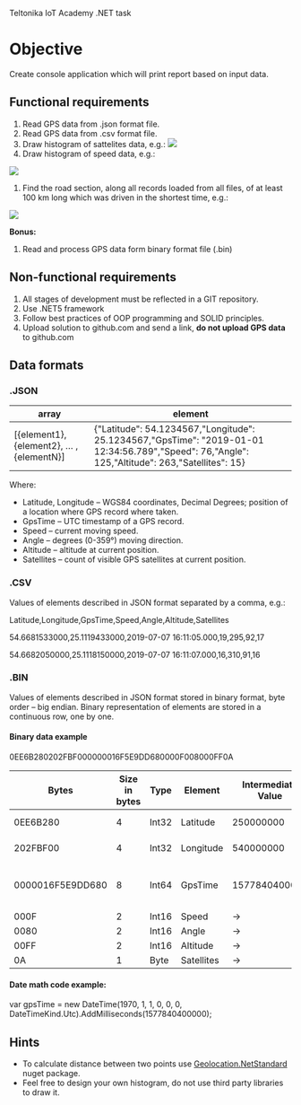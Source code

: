 Teltonika IoT Academy .NET task

# Objective

Create console application which will print report based on input data.

## Functional requirements

1. Read GPS data from .json format file.
2. Read GPS data from .csv format file.
3. Draw histogram of sattelites data, e.g.:
 ![](RackMultipart20230421-1-6px63i_html_752da1ddac344b95.png)
4. Draw histogram of speed data, e.g.:

![](RackMultipart20230421-1-6px63i_html_ff8b07a9eae51d1c.png)

1. Find the road section, along all records loaded from all files, of at least 100 km long which was driven in the shortest time, e.g.:

![](RackMultipart20230421-1-6px63i_html_ec0d959f4e267e06.png)

**Bonus:**

1. Read and process GPS data form binary format file (.bin)

## Non-functional requirements

1. All stages of development must be reflected in a GIT repository.
2. Use .NET5 framework
3. Follow best practices of OOP programming and SOLID principles.
4. Upload solution to github.com and send a link, **do not upload GPS data** to github.com

##

## Data formats

### .JSON

| array | element |
| --- | --- |
| [{element1}, {element2}, … , {elementN}] | {"Latitude": 54.1234567,"Longitude": 25.1234567,"GpsTime": "2019-01-01 12:34:56.789","Speed": 76,"Angle": 125,"Altitude": 263,"Satellites": 15} |

Where:

- Latitude, Longitude – WGS84 coordinates, Decimal Degrees; position of a location where GPS record where taken.
- GpsTime – UTC timestamp of a GPS record.
- Speed – current moving speed.
- Angle – degrees (0-359°) moving direction.
- Altitude – altitude at current position.
- Satellites – count of visible GPS satellites at current position.

### .CSV

Values of elements described in JSON format separated by a comma, e.g.:

Latitude,Longitude,GpsTime,Speed,Angle,Altitude,Satellites

54.6681533000,25.1119433000,2019-07-07 16:11:05.000,19,295,92,17

54.6682050000,25.1118150000,2019-07-07 16:11:07.000,16,310,91,16

### .BIN

Values of elements described in JSON format stored in binary format, byte order – big endian. Binary representation of elements are stored in a continuous row, one by one.

#### Binary data example

0EE6B280202FBF000000016F5E9DD680000F008000FF0A

| Bytes | Size in bytes | Type | Element | Intermediate Value | Transformation | Final value |
| --- | --- | --- | --- | --- | --- | --- |
| 0EE6B280 | 4 | Int32 | Latitude | 250000000 | Divide by 10000000 | 54.0 |
| 202FBF00 | 4 | Int32 | Longitude | 540000000 | Divide by 10000000 | 25.0 |
| 0000016F5E9DD680 | 8 | Int64 | GpsTime | 1577840400000 | Add milliseconds to Unix Epoch | 2020-01-01 01:00:00 UTC |
| 000F | 2 | Int16 | Speed | → | → | 15 |
| 0080 | 2 | Int16 | Angle | → | → | 128 |
| 00FF | 2 | Int16 | Altitude | → | → | 255 |
| 0A | 1 | Byte | Satellites | → | → | 10 |

#### Date math code example:

var gpsTime = new DateTime(1970, 1, 1, 0, 0, 0, DateTimeKind.Utc).AddMilliseconds(1577840400000);

## Hints

- To calculate distance between two points use [Geolocation.NetStandard](https://www.nuget.org/packages/Geolocation.NetStandard/) nuget package.
- Feel free to design your own histogram, do not use third party libraries to draw it.
